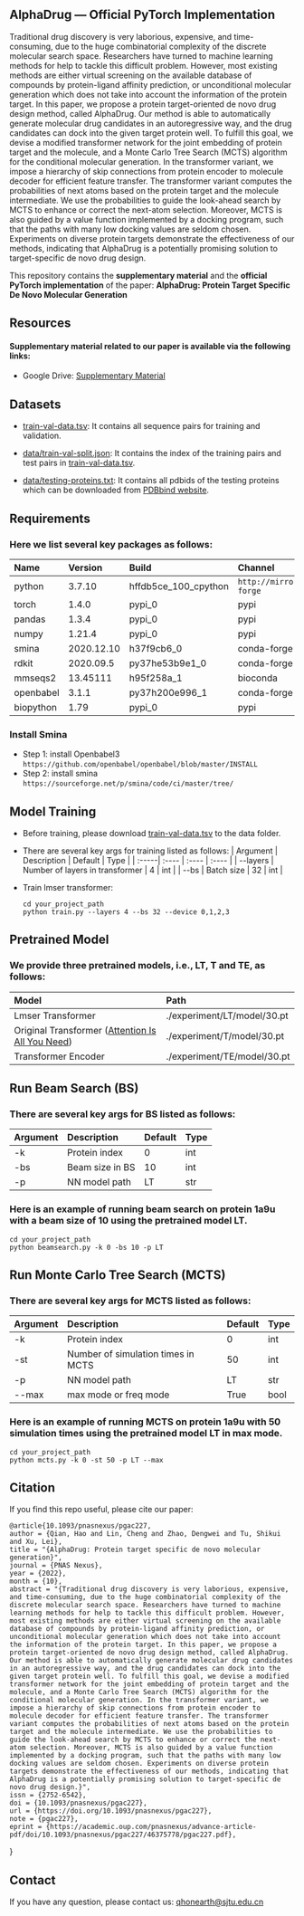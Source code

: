 <!--
 * @Author: QHGG
 * @Date: 2022-05-07 17:24:57
 * @LastEditTime: 2022-10-20 17:48:21
 * @LastEditors: QHGG
 * @Description: 
 * @FilePath: /AlphaDrug/README.md
-->
## AlphaDrug — Official PyTorch Implementation

Traditional drug discovery is very laborious, expensive, and time-consuming, due to the huge combinatorial complexity of the discrete molecular search space. Researchers have turned to machine learning methods for help to tackle this difficult problem. However, most existing methods are either virtual screening on the available database of compounds by protein-ligand affinity prediction, or unconditional molecular generation which does not take into account the information of the protein target. 
In this paper, we propose a protein target-oriented de novo drug design method, called AlphaDrug. Our method is able to automatically generate molecular drug candidates in an autoregressive way, and the drug candidates can dock into the given target protein well. To fulfill this goal, we devise a modified transformer network for the joint embedding of protein target and the molecule, and a Monte Carlo Tree Search (MCTS) algorithm for the conditional molecular generation. In the transformer variant, we impose a hierarchy of skip connections from protein encoder to molecule decoder for efficient feature transfer.
The transformer variant computes the probabilities of next atoms based on the protein target and the molecule intermediate. We use the probabilities to guide the look-ahead search by MCTS to enhance or correct the next-atom selection. Moreover, MCTS is also guided by a value function implemented by a docking program, such that the paths with many low docking values are seldom chosen. Experiments on diverse protein targets demonstrate the effectiveness of our methods, indicating that AlphaDrug is a potentially promising solution to target-specific de novo drug design.

This repository contains  the **supplementary material** and  the **official PyTorch implementation** of the paper: **AlphaDrug: Protein Target
Specific De Novo Molecular Generation**


## Resources


#### Supplementary material related to our paper is available via the following links:

- Google Drive: [Supplementary Material](https://drive.google.com/drive/folders/1myoeLdsOYz8mSvYEhSdMfUszUJlaJR3u?usp=sharing)

## Datasets

- [train-val-data.tsv](https://drive.google.com/drive/folders/1myoeLdsOYz8mSvYEhSdMfUszUJlaJR3u?usp=sharing): It contains all sequence pairs for training and validation.

- [data/train-val-split.json](https://github.com/CMACH508/AlphaDrug/blob/main/data/train-val-split.json): It contains the index of the training pairs and test pairs in [train-val-data.tsv](https://drive.google.com/drive/folders/1myoeLdsOYz8mSvYEhSdMfUszUJlaJR3u?usp=sharing).

- [data/testing-proteins.txt](https://github.com/CMACH508/AlphaDrug/blob/main/data/testing-proteins-100.txt): It contains all pdbids of the testing proteins which can be downloaded from [PDBbind website](http://www.pdbbind.org.cn/).


## Requirements

### Here we list several key packages as follows:
| Name | Version | Build | Channel |
| :-----| :---- | :---- | :---- |
| python | 3.7.10 | hffdb5ce_100_cpython | `http://mirrors.tuna.tsinghua.edu.cn/anaconda/cloud/conda-forge` |
| torch | 1.4.0 | pypi_0 | pypi |
| pandas | 1.3.4 | pypi_0 | pypi |
| numpy | 1.21.4 | pypi_0 | pypi |
| smina | 2020.12.10 | h37f9cb6_0 | conda-forge |
| rdkit | 2020.09.5 | py37he53b9e1_0 | conda-forge |
| mmseqs2 | 13.45111 | h95f258a_1 | bioconda |
| openbabel | 3.1.1 | py37h200e996_1 | conda-forge |
| biopython | 1.79 | pypi_0 | pypi |


### Install Smina
- Step 1: install Openbabel3 `https://github.com/openbabel/openbabel/blob/master/INSTALL`
- Step 2: install smina `https://sourceforge.net/p/smina/code/ci/master/tree/`

## Model Training

- Before training, please download [train-val-data.tsv](https://drive.google.com/drive/folders/1myoeLdsOYz8mSvYEhSdMfUszUJlaJR3u?usp=sharing) to the data folder.

- There are several key args for training listed as follows:
    | Argument | Description | Default | Type |
    | :-----| :---- | :---- | :---- |
    | --layers | Number of layers in transformer | 4 | int |
    | --bs | Batch size | 32 | int |

- Train lmser transformer:

    ```shell
    cd your_project_path
    python train.py --layers 4 --bs 32 --device 0,1,2,3
    ```

## Pretrained Model

### We provide three pretrained models, i.e., LT, T and TE, as follows:
| Model  | Path |
| :----- | :---- | 
| Lmser Transformer | ./experiment/LT/model/30.pt|
| Original Transformer ([Attention Is All You Need](https://proceedings.neurips.cc/paper/2017/file/3f5ee243547dee91fbd053c1c4a845aa-Paper.pdf)) | ./experiment/T/model/30.pt|
| Transformer Encoder | ./experiment/TE/model/30.pt|

## Run Beam Search (BS)

### There are several key args for BS listed as follows:
| Argument | Description | Default | Type |
| :-----| :---- | :---- | :---- |
| -k | Protein index | 0 | int |
| -bs | Beam size in BS| 10 | int |
| -p | NN model path| LT | str |

### Here is an example of running beam search on protein 1a9u with a beam size of 10 using the pretrained model LT.
```shell
cd your_project_path
python beamsearch.py -k 0 -bs 10 -p LT
```

## Run Monte Carlo Tree Search (MCTS)

### There are several key args for MCTS listed as follows:
| Argument | Description | Default | Type |
| :-----| :---- | :---- | :---- |
| -k | Protein index | 0 | int |
| -st | Number of simulation times in MCTS| 50 | int |
| -p | NN model path | LT | str |
| --max | max mode or freq mode | True | bool |

### Here is an example of running MCTS on protein 1a9u with 50 simulation times using the pretrained model LT in max mode.
```shell
cd your_project_path
python mcts.py -k 0 -st 50 -p LT --max
```

## Citation

If you find this repo useful, please cite our paper:

    @article{10.1093/pnasnexus/pgac227,
    author = {Qian, Hao and Lin, Cheng and Zhao, Dengwei and Tu, Shikui and Xu, Lei},
    title = "{AlphaDrug: Protein target specific de novo molecular generation}",
    journal = {PNAS Nexus},
    year = {2022},
    month = {10},
    abstract = "{Traditional drug discovery is very laborious, expensive, and time-consuming, due to the huge combinatorial complexity of the discrete molecular search space. Researchers have turned to machine learning methods for help to tackle this difficult problem. However, most existing methods are either virtual screening on the available database of compounds by protein-ligand affinity prediction, or unconditional molecular generation which does not take into account the information of the protein target. In this paper, we propose a protein target-oriented de novo drug design method, called AlphaDrug. Our method is able to automatically generate molecular drug candidates in an autoregressive way, and the drug candidates can dock into the given target protein well. To fulfill this goal, we devise a modified transformer network for the joint embedding of protein target and the molecule, and a Monte Carlo Tree Search (MCTS) algorithm for the conditional molecular generation. In the transformer variant, we impose a hierarchy of skip connections from protein encoder to molecule decoder for efficient feature transfer. The transformer variant computes the probabilities of next atoms based on the protein target and the molecule intermediate. We use the probabilities to guide the look-ahead search by MCTS to enhance or correct the next-atom selection. Moreover, MCTS is also guided by a value function implemented by a docking program, such that the paths with many low docking values are seldom chosen. Experiments on diverse protein targets demonstrate the effectiveness of our methods, indicating that AlphaDrug is a potentially promising solution to target-specific de novo drug design.}",
    issn = {2752-6542},
    doi = {10.1093/pnasnexus/pgac227},
    url = {https://doi.org/10.1093/pnasnexus/pgac227},
    note = {pgac227},
    eprint = {https://academic.oup.com/pnasnexus/advance-article-pdf/doi/10.1093/pnasnexus/pgac227/46375778/pgac227.pdf},
}

## Contact
If you have any question, please contact us: <a href="mailto:qhonearth@sjtu.edu.cn">qhonearth@sjtu.edu.cn</a>
